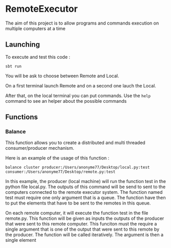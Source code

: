 # RemoteExecutor

The aim of this project is to allow programs and commands execution on multiple computers at a time 

## Launching
To execute and test this code :
```
sbt run
```

You will be ask to choose between Remote and Local. 

On a first terminal launch Remote and on a second one lauch the Local. 

After that, on the local terminal you can put commands. 
Use the `help` command to see an helper about the possible commands

## Functions

### Balance 
This function allows you to create a distributed and multi threaded consumer/producer mechanism. 

Here is an example of the usage of this function : 
```
balance cluster producer:/Users/anonyme77/Desktop/local.py:test consumer:/Users/anonyme77/Desktop/remote.py:test
```

In this example, the producer (local machine) will run the function test in the python file local.py. 
The outputs of this command will be send to sent to the computers connected to the remote executor system. 
The function named test must require one only argument that is a queue. 
The function have then to put the elements that have to be sent to the remotes in this queue.

On each remote computer, it will execute the function test in the file remote.py.
This function will be given as inputs the outputs of the producer that were sent to this remote computer. 
This funciton must the require a single argument that is one of the output that were sent to this remote by the producer. 
The function will be called iteratively. The argument is then a single element
